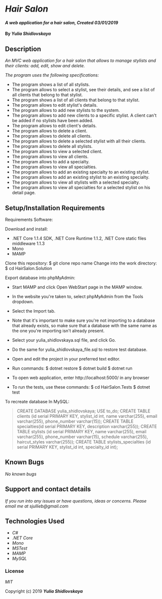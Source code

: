 # _Hair Salon_

#### _A web application for a hair salon, Created 03/01/2019_

#### By _**Yulia Shidlovskaya**_

## Description

_An MVC web application for a hair salon that allows to manage stylists and their clients: add, edit, show and delete._

_The program uses the following specifications:_

* The program shows a list of all stylists.
* The program allows to select a stylist, see their details, and see a list of all clients that belong to that stylist.
* The program shows a list of all clients that belong to that stylist.
* The program allows to edit stylist's details.
* The program allows to add new stylists to the system.
* The program allows to add new clients to a specific stylist. A client can't be added if no stylists have been added.
* The program allows to edit client's details.
* The program allows to delete a client.
* The program allows to delete all clients.
* The program allows to delete a selected stylist with all their clients.
* The program allows to delete all stylists.
* The program allows to view a selected client.
* The program allows to view all clients.
* The program allows to add a specialty.
* The program allows to view all specialties.
* The program allows to add an existing specialty to an existing stylist.
* The program allows to add an existing stylist to an existing specialty.
* The program allows to view all stylists with a selected specialty.
* The program allows to view all specialties for a selected stylist on his detail page.

## Setup/Installation Requirements

Requirements Software:

Download and install:
* .NET Core 1.1.4 SDK, .NET Core Runtime 1.1.2, .NET Core static files middleware 1.1.3
* Mono
* MAMP

Clone this repository: $ git clone repo name
Change into the work directory: $ cd HairSalon.Solution

Export database into phpMyAdmin:

* Start MAMP and click Open WebStart page in the MAMP window.
* In the website you're taken to, select phpMyAdmin from the Tools dropdown.
* Select the Import tab.
* Note that it's important to make sure you're not importing to a database that already exists, so make sure that a database with the same name as the one you're importing isn't already present.
* Select your yulia_shidlovskaya.sql file, and click Go.
* Do the same for yulia_shidlovskaya_file.sql to restore test database.

* Open and edit the project in your preferred text editor.
* Run commands: $ dotnet restore $ dotnet build $ dotnet run
* To open web application, enter http://localhost:5000/ in any browser
* To run the tests, use these commands: $ cd HairSalon.Tests $ dotnet test


To recreate database In MySQL:

> CREATE DATABASE yulia_shidlovskaya;
> USE to_do;
> CREATE TABLE clients (id serial PRIMARY KEY, stylist_id int,  name varchar(255), email varchar(255), phone_number varchar(15));
> CREATE TABLE specialties(id serial PRIMARY KEY, description varchar(255));
> CREATE TABLE stylists (id serial PRIMARY KEY, name varchar(255), email varchar(255), phone_number varchar(15), schedule varchar(255), haircut_styles varchar(255));
> CREATE TABLE stylists_specialties (id serial PRIMARY KEY, stylist_id int, specialty_id int);


## Known Bugs

_No known bugs_

## Support and contact details

_If you run into any issues or have questions, ideas or concerns. Please email me at sjullieb@gmail.com_

## Technologies Used

* _C#_
* _.NET Core_
* _Mono_
* _MSTest_
* _MAMP_
* _MySQL_

### License

*MIT*

Copyright (c) 2019 **_Yulia Shidlovskaya_**
